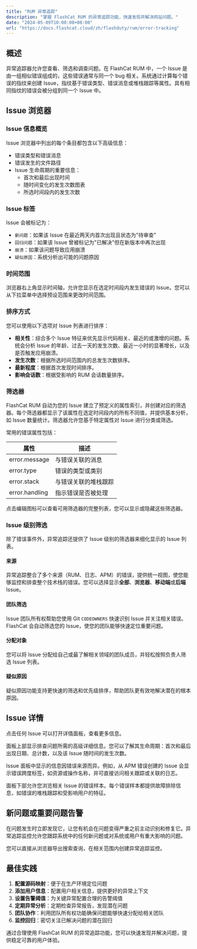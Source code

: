 ```yaml
---
title: "RUM 异常追踪"
description: "掌握 FlashCat RUM 的异常追踪功能，快速发现并解决网站问题。"
date: "2024-05-09T10:00:00+08:00"
url: "https://docs.flashcat.cloud/zh/flashduty/rum/error-tracking"
---
```


## 概述

异常追踪器允许您查看、筛选和调查问题。在 FlashCat RUM 中，一个 Issue 是由一组相似错误组成的，这些错误通常与同一个 bug 相关。系统通过计算每个错误的指纹来创建 Issue，指纹基于错误类型、错误消息或堆栈跟踪等属性。具有相同指纹的错误会被分组到同一个 Issue 中。

## Issue 浏览器

### Issue 信息概览

Issue 浏览器中列出的每个条目都包含以下高级信息：

- 错误类型和错误消息
- 错误发生的文件路径
- Issue 生命周期的重要信息：
  - 首次和最后出现时间
  - 随时间变化的发生次数图表
  - 所选时间段内的发生次数

### Issue 标签

Issue 会被标记为：

- `新问题`：如果该 Issue 在最近两天内首次出现且状态为"待审查"
- `回归问题`：如果该 Issue 曾被标记为"已解决"但在新版本中再次出现
- `崩溃`：如果该问题导致应用崩溃
- `疑似原因`：系统分析出可能的问题原因

### 时间范围

浏览器右上角显示时间轴，允许您显示在选定时间段内发生错误的 Issue。您可以从下拉菜单中选择预设范围来更改时间范围。

### 排序方式

您可以使用以下选项对 Issue 列表进行排序：

- **相关性**：综合多个 Issue 特征来优先显示代码相关、最近的或激增的问题。系统会分析 Issue 的年龄、过去一天的发生次数、最近一小时的显著增长，以及是否触发应用崩溃。
- **发生次数**：根据所选时间范围内的总发生次数排序。
- **最新程度**：根据首次发现时间排序。
- **影响会话数**：根据受影响的 RUM 会话数量排序。

### 筛选器

FlashCat RUM 自动为您的 Issue 建立了预定义的属性索引，并创建对应的筛选器。每个筛选器都显示了该属性在选定时间段内的所有不同值，并提供基本分析，如 Issue 数量统计。筛选器允许您基于特定属性对 Issue 进行分类或筛选。

常用的错误属性包括：

| 属性           | 描述                 |
| -------------- | -------------------- |
| error.message  | 与错误关联的消息     |
| error.type     | 错误的类型或类别     |
| error.stack    | 与错误关联的堆栈跟踪 |
| error.handling | 指示错误是否被处理   |

点击编辑图标可以查看可用筛选器的完整列表，您可以显示或隐藏这些筛选器。

### Issue 级别筛选

除了错误事件外，异常追踪还提供了 Issue 级别的筛选器来细化显示的 Issue 列表。

#### 来源

异常追踪整合了多个来源（RUM、日志、APM）的错误，提供统一视图，使您能够监控和排查整个技术栈的错误。您可以选择显示**全部**、**浏览器**、**移动端**或**后端** Issue。

#### 团队筛选

Issue 团队所有权帮助您使用 Git `CODEOWNERS` 快速识别 Issue 并关注相关错误。FlashCat 会自动筛选您的 Issue，使您的团队能够快速定位重要问题。

#### 分配对象

您可以将 Issue 分配给自己或最了解相关领域的团队成员，并轻松按照负责人筛选 Issue 列表。

#### 疑似原因

疑似原因功能支持更快速的筛选和优先级排序，帮助团队更有效地解决潜在的根本原因。

## Issue 详情

点击任何 Issue 可以打开详情面板，查看更多信息。

面板上部显示排查问题所需的高级详细信息。您可以了解其生命周期：首次和最后出现日期、总计数，以及该 Issue 随时间的发生次数。

Issue 面板中显示的信息因错误来源而异。例如，从 APM 错误创建的 Issue 会显示错误跨度标签，如资源或操作名称，并可直接访问相关跟踪或关联的日志。

面板下部允许您浏览相关 Issue 的错误样本。每个错误样本都提供故障排除信息，如错误的堆栈跟踪和受影响用户的特征。

## 新问题或重要问题告警

在问题发生时立即发现它，让您有机会在问题变得严重之前主动识别和修复它。异常追踪监控允许您跟踪系统中的任何新问题或对系统或用户有重大影响的问题。

您可以直接从浏览器导出搜索查询，在相关范围内创建异常追踪监控。

## 最佳实践

1. **配置源码映射**：便于在生产环境定位问题
2. **添加用户信息**：配置用户相关信息，提供更好的异常上下文
3. **设置告警阈值**：为关键异常配置合理的告警阈值
4. **定期异常分析**：定期检查异常报告，发现潜在问题
5. **团队协作**：利用团队所有权功能确保问题能够快速分配给相关团队
6. **监控回归**：密切关注已解决问题的潜在回归

通过合理使用 FlashCat RUM 的异常追踪功能，您可以快速发现并解决问题，提供稳定可靠的用户体验。
